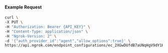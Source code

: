 <!-- Code generated for API Clients. DO NOT EDIT. -->

#### Example Request

```bash
curl \
-X PUT \
-H "Authorization: Bearer {API_KEY}" \
-H "Content-Type: application/json" \
-H "Ngrok-Version: 2" \
-d '{"auth_provider_id":"agent","allow_options":true}' \
https://api.ngrok.com/endpoint_configurations/ec_2XGwDUfdB7aUNqHgV9dY1KHg3sw/basic_auth
```
